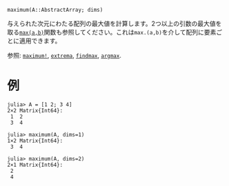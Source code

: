 ```
maximum(A::AbstractArray; dims)
```

与えられた次元にわたる配列の最大値を計算します。2つ以上の引数の最大値を取る[`max(a,b)`](@ref)関数も参照してください。これは`max.(a,b)`を介して配列に要素ごとに適用できます。

参照: [`maximum!`](@ref), [`extrema`](@ref), [`findmax`](@ref), [`argmax`](@ref).

# 例

```jldoctest
julia> A = [1 2; 3 4]
2×2 Matrix{Int64}:
 1  2
 3  4

julia> maximum(A, dims=1)
1×2 Matrix{Int64}:
 3  4

julia> maximum(A, dims=2)
2×1 Matrix{Int64}:
 2
 4
```
